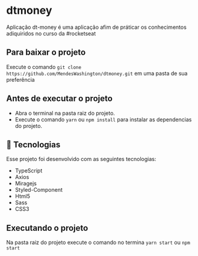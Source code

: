 # dtmoney
Aplicação dt-money é uma aplicação afim de práticar os conhecimentos adiquiridos no curso da #rocketseat
## Para baixar o projeto
Execute o comando  `git clone https://github.com/MendesWashington/dtmoney.git` em uma pasta de sua preferência

## Antes de executar o projeto
- Abra o terminal na pasta raiz do projeto.
- Execute o comando `yarn` ou `npm install` para instalar as dependencias do projeto.


## 🚀 Tecnologias

Esse projeto foi desenvolvido com as seguintes tecnologias:

- TypeScript
- Axios
- Miragejs
- Styled-Component
- Html5
- Sass
- CSS3

## Executando o projeto
Na pasta raiz do projeto execute o comando no termina `yarn start` ou  `npm start`

